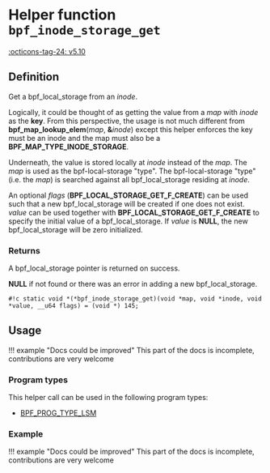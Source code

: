 # Helper function `bpf_inode_storage_get`

<!-- [FEATURE_TAG](bpf_inode_storage_get) -->
[:octicons-tag-24: v5.10](https://github.com/torvalds/linux/commit/8ea636848aca35b9f97c5b5dee30225cf2dd0fe6)
<!-- [/FEATURE_TAG] -->

## Definition

<!-- [HELPER_FUNC_DEF] -->
Get a bpf_local_storage from an _inode_.

Logically, it could be thought of as getting the value from a _map_ with _inode_ as the **key**.  From this perspective,  the usage is not much different from **bpf_map_lookup_elem**(_map_, **&**_inode_) except this helper enforces the key must be an inode and the map must also be a **BPF_MAP_TYPE_INODE_STORAGE**.

Underneath, the value is stored locally at _inode_ instead of the _map_.  The _map_ is used as the bpf-local-storage "type". The bpf-local-storage "type" (i.e. the _map_) is searched against all bpf_local_storage residing at _inode_.

An optional _flags_ (**BPF_LOCAL_STORAGE_GET_F_CREATE**) can be used such that a new bpf_local_storage will be created if one does not exist.  _value_ can be used together with **BPF_LOCAL_STORAGE_GET_F_CREATE** to specify the initial value of a bpf_local_storage.  If _value_ is **NULL**, the new bpf_local_storage will be zero initialized.

### Returns

A bpf_local_storage pointer is returned on success.

**NULL** if not found or there was an error in adding a new bpf_local_storage.

`#!c static void *(*bpf_inode_storage_get)(void *map, void *inode, void *value, __u64 flags) = (void *) 145;`
<!-- [/HELPER_FUNC_DEF] -->

## Usage

!!! example "Docs could be improved"
    This part of the docs is incomplete, contributions are very welcome

### Program types

This helper call can be used in the following program types:

<!-- DO NOT EDIT MANUALLY -->
<!-- [HELPER_FUNC_PROG_REF] -->
 * [BPF_PROG_TYPE_LSM](../program-type/BPF_PROG_TYPE_LSM.md)
<!-- [/HELPER_FUNC_PROG_REF] -->

### Example

!!! example "Docs could be improved"
    This part of the docs is incomplete, contributions are very welcome
